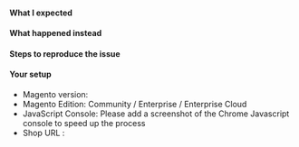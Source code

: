 <!-- Thanks for contributing! Please pick a meaningful title and fill in the details below. -->

#### What I expected

<!-- What you or customer expected when performing the steps -->

#### What happened instead

<!-- What actual results you or customer got -->

#### Steps to reproduce the issue

<!-- Please add detailed steps to reproduce the issue. -->

#### Your setup

* Magento version:
* Magento Edition: Community / Enterprise / Enterprise Cloud
* JavaScript Console: Please add a screenshot of the Chrome Javascript console to speed up the process
* Shop URL : <!-- if you are willing to share -->

<!--
PLEASE NOTE
- These comments won't show up when you submit the issue.
- Everything is optional, but try to add as many details as possible.
- Screenshot worth a thousand words, use screenshots if possible.
-->
